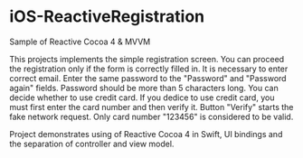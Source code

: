 # iOS-ReactiveRegistration

Sample of Reactive Cocoa 4 & MVVM

This projects implements the simple registration screen. You can proceed the registration only if the form is correctly filled in. It is necessary to enter correct email. Enter the same password to the "Password" and "Password again" fields. Password should be more than 5 characters long. You can decide whether to use credit card. If you dedice to use credit card, you must first enter the card number and then verify it. Button "Verify" starts the fake network request. Only card number "123456" is considered to be valid.

Project demonstrates using of Reactive Cocoa 4 in Swift, UI bindings and the separation of controller and view model.
